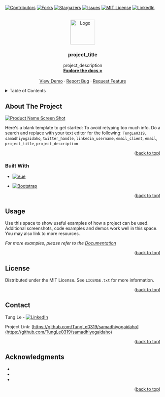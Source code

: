 <!-- Improved compatibility of back to top link: See: https://github.com/othneildrew/Best-README-Template/pull/73 -->
<a name="readme-top"></a>
<!--
*** Thanks for checking out the Best-README-Template. If you have a suggestion
*** that would make this better, please fork the repo and create a pull request
*** or simply open an issue with the tag "enhancement".
*** Don't forget to give the project a star!
*** Thanks again! Now go create something AMAZING! :D
-->



<!-- PROJECT SHIELDS -->
<!--
*** I'm using markdown "reference style" links for readability.
*** Reference links are enclosed in brackets [ ] instead of parentheses ( ).
*** See the bottom of this document for the declaration of the reference variables
*** for contributors-url, forks-url, etc. This is an optional, concise syntax you may use.
*** https://www.markdownguide.org/basic-syntax/#reference-style-links
-->
[![Contributors][contributors-shield]][contributors-url]
[![Forks][forks-shield]][forks-url]
[![Stargazers][stars-shield]][stars-url]
[![Issues][issues-shield]][issues-url]
[![MIT License][license-shield]][license-url]
[![LinkedIn][linkedin-shield]][linkedin-url]



<!-- PROJECT LOGO -->
<br />
<div align="center">
  <a href="https://github.com/TungLe0319/samadhiyogaidaho">
    <img src="images/logo.png" alt="Logo" width="80" height="80">
  </a>

<h3 align="center">project_title</h3>

  <p align="center">
    project_description
    <br />
    <a href="https://github.com/TungLe0319/samadhiyogaidaho"><strong>Explore the docs »</strong></a>
    <br />
    <br />
    <a href="https://github.com/TungLe0319/samadhiyogaidaho">View Demo</a>
    ·
    <a href="https://github.com/TungLe0319/samadhiyogaidaho/issues">Report Bug</a>
    ·
    <a href="https://github.com/TungLe0319/samadhiyogaidaho/issues">Request Feature</a>
  </p>
</div>



<!-- TABLE OF CONTENTS -->
<details>
  <summary>Table of Contents</summary>
  <ol>
    <li>
      <a href="#about-the-project">About The Project</a>
      <ul>
        <li><a href="#built-with">Built With</a></li>
      </ul>
    </li>
    <li>
      <a href="#getting-started">Getting Started</a>
      <ul>
        <li><a href="#prerequisites">Prerequisites</a></li>
        <li><a href="#installation">Installation</a></li>
      </ul>
    </li>
    <li><a href="#usage">Usage</a></li>
    <li><a href="#roadmap">Roadmap</a></li>
    <li><a href="#contributing">Contributing</a></li>
    <li><a href="#license">License</a></li>
    <li><a href="#contact">Contact</a></li>
    <li><a href="#acknowledgments">Acknowledgments</a></li>
  </ol>
</details>



<!-- ABOUT THE PROJECT -->
## About The Project

[![Product Name Screen Shot][product-screenshot]](https://example.com)

Here's a blank template to get started: To avoid retyping too much info. Do a search and replace with your text editor for the following: `TungLe0319`, `samadhiyogaidaho`, `twitter_handle`, `linkedin_username`, `email_client`, `email`, `project_title`, `project_description`

<p align="right">(<a href="#readme-top">back to top</a>)</p>



### Built With

* [![Vue][Vue.js]][Vue-url]

* [![Bootstrap][Bootstrap.com]][Bootstrap-url]

<p align="right">(<a href="#readme-top">back to top</a>)</p>





<!-- USAGE EXAMPLES -->
## Usage

Use this space to show useful examples of how a project can be used. Additional screenshots, code examples and demos work well in this space. You may also link to more resources.

_For more examples, please refer to the [Documentation](https://example.com)_

<p align="right">(<a href="#readme-top">back to top</a>)</p>






<!-- LICENSE -->
## License

Distributed under the MIT License. See `LICENSE.txt` for more information.

<p align="right">(<a href="#readme-top">back to top</a>)</p>



<!-- CONTACT -->
## Contact

Tung Le - [![LinkedIn][linkedin-shield]][linkedin-url]

Project Link: [https://github.com/TungLe0319/samadhiyogaidaho](https://github.com/TungLe0319/samadhiyogaidaho)

<p align="right">(<a href="#readme-top">back to top</a>)</p>



<!-- ACKNOWLEDGMENTS -->
## Acknowledgments

* []()
* []()
* []()

<p align="right">(<a href="#readme-top">back to top</a>)</p>



<!-- MARKDOWN LINKS & IMAGES -->
<!-- https://www.markdownguide.org/basic-syntax/#reference-style-links -->
[contributors-shield]: https://img.shields.io/github/contributors/TungLe0319/samadhiyogaidaho.svg?style=for-the-badge
[contributors-url]: https://github.com/TungLe0319/samadhiyogaidaho/graphs/contributors
[forks-shield]: https://img.shields.io/github/forks/TungLe0319/samadhiyogaidaho.svg?style=for-the-badge
[forks-url]: https://github.com/TungLe0319/samadhiyogaidaho/network/members
[stars-shield]: https://img.shields.io/github/stars/TungLe0319/samadhiyogaidaho.svg?style=for-the-badge
[stars-url]: https://github.com/TungLe0319/samadhiyogaidaho/stargazers
[issues-shield]: https://img.shields.io/github/issues/TungLe0319/samadhiyogaidaho.svg?style=for-the-badge
[issues-url]: https://github.com/TungLe0319/samadhiyogaidaho/issues
[license-shield]: https://img.shields.io/github/license/TungLe0319/samadhiyogaidaho.svg?style=for-the-badge
[license-url]: https://github.com/TungLe0319/samadhiyogaidaho/blob/master/LICENSE.txt
[linkedin-shield]: https://img.shields.io/badge/-LinkedIn-black.svg?style=for-the-badge&logo=linkedin&colorB=555
[linkedin-url]: https://linkedin.com/in/tung-le0319
[product-screenshot]: images/screenshot.png
[Vue.js]: https://img.shields.io/badge/Vue.js-35495E?style=for-the-badge&logo=vuedotjs&logoColor=4FC08D
[Vue-url]: https://vuejs.org/

[Bootstrap.com]: https://img.shields.io/badge/Bootstrap-563D7C?style=for-the-badge&logo=bootstrap&logoColor=white
[Bootstrap-url]: https://getbootstrap.com


